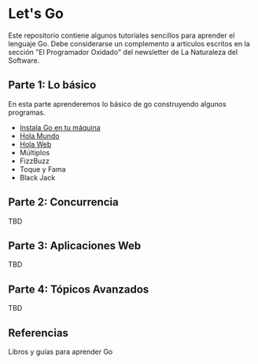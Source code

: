 # Let's Go

Este repositorio contiene algunos tutoriales sencillos para aprender el lenguaje Go.
Debe considerarse un complemento a artículos escritos en la sección "El Programador Oxidado" del newsletter de La Naturaleza del Software.


## Parte 1: Lo básico

En esta parte aprenderemos lo básico de go construyendo algunos programas.

- [Instala Go en tu máquina](/parte-1/Instala.md)
- [Hola Mundo](/parte-1/HolaMundo.md)
- [Hola Web](/parte-1/HolaWeb.md)
- Múltiplos
- FizzBuzz
- Toque y Fama
- Black Jack

## Parte 2: Concurrencia

TBD

## Parte 3: Aplicaciones Web

TBD

## Parte 4: Tópicos Avanzados

TBD

## Referencias

Libros y guías para aprender Go

